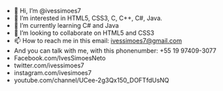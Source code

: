 - 👋 Hi, I’m @ivessimoes7
- 👀 I’m interested in HTML5, CSS3, C, C++, C#, Java.
- 🌱 I’m currently learning C# and Java
- 💞️ I’m looking to collaborate on HTML5 and CSS3
- 📫 How to reach me in this email: ivessimoes7@gmail.com
- And you can talk with me, with this phonenumber: +55 19 97409-3077
- Facebook.com/IvesSimoesNeto
- twitter.com/ivessimoes7
- instagram.com/ivesimoes7
- youtube.com/channel/UCee-2g3Qx150_DOFTfdUsNQ


<!---
SilverKnot6377/SilverKnot6377 is a ✨ special ✨ repository because its `README.md` (this file) appears on your GitHub profile.
You can click the Preview link to take a look at your changes.
--->
